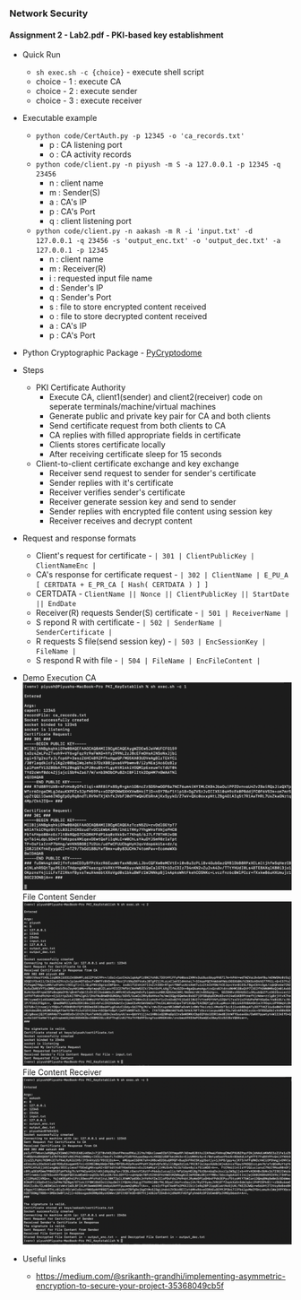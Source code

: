 ### Network Security

#### Assignment 2 - Lab2.pdf - PKI-based key establishment

- Quick Run

  - `sh exec.sh -c {choice}` - execute shell script
  - choice - 1 : execute CA
  - choice - 2 : execute sender
  - choice - 3 : execute receiver

- Executable example

  - `python code/CertAuth.py -p 12345 -o 'ca_records.txt'`
    - p : CA listening port
    - o : CA activity records
  - `python code/client.py -n piyush -m S -a 127.0.0.1 -p 12345 -q 23456`
    - n : client name
    - m : Sender(S)
    - a : CA's IP
    - p : CA's Port
    - q : client listening port
  - `python code/client.py -n aakash -m R -i 'input.txt' -d 127.0.0.1 -q 23456 -s 'output_enc.txt' -o 'output_dec.txt' -a 127.0.0.1 -p 12345`
    - n : client name
    - m : Receiver(R)
    - i : requested input file name
    - d : Sender's IP
    - q : Sender's Port
    - s : file to store encrypted content received
    - o : file to store decrypted content received
    - a : CA's IP
    - p : CA's Port

- Python Cryptographic Package - [PyCryptodome](https://www.pycryptodome.org/src/introduction)

- Steps

  - PKI Certificate Authority
    - Execute CA, client1(sender) and client2(receiver) code on seperate terminals/machine/virtual machines
    - Generate public and private key pair for CA and both clients
    - Send certificate request from both clients to CA
    - CA replies with filled appropriate fields in certificate
    - Clients stores certificate locally
    - After receiving certificate sleep for 15 seconds
  - Client-to-client certificate exchange and key exchange
    - Receiver send request to sender for sender's certificate
    - Sender replies with it's certificate
    - Receiver verifies sender's certificate
    - Receiver generate session key and send to sender
    - Sender replies with encrypted file content using session key
    - Receiver receives and decrypt content

- Request and response formats

  - Client's request for certificate - `| 301 | ClientPublicKey | ClientNameEnc |`
  - CA's response for certificate request - `| 302 | ClientName | E_PU_A [ CERTDATA + E_PR_CA [ Hash( CERTDATA ) ] ]`
  - CERTDATA - `ClientName || Nonce || ClientPublicKey || StartDate || EndDate`
  - Receiver(R) requests Sender(S) certificate - `| 501 | ReceiverName |`
  - S repond R with certificate - `| 502 | SenderName | SenderCertificate |`
  - R requests S file(send session key) - `| 503 | EncSessionKey | FileName |`
  - S respond R with file - `| 504 | FileName | EncFileContent |`

- Demo Execution
  CA
  ![CA side execution](https://github.com/piyushac123/Networking/blob/main/PKI_KeyEstablish/image/CA.png?raw=true)
  File Content Sender
  ![File Content Sender side execution](https://github.com/piyushac123/Networking/blob/main/PKI_KeyEstablish/image/sender.png?raw=true)
  File Content Receiver
  ![File Content Receiver side execution](https://github.com/piyushac123/Networking/blob/main/PKI_KeyEstablish/image/receiver.png?raw=true)

- Useful links
  - https://medium.com/@srikanth-grandhi/implementing-asymmetric-encryption-to-secure-your-project-35368049cb5f
